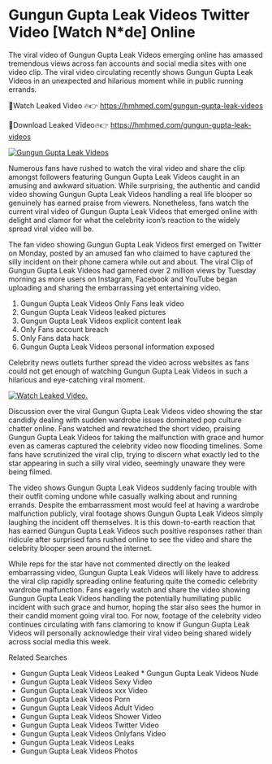 ﻿# Gungun Gupta Leak Videos Twitter Video [Watch N*de] Online

The viral video of ﻿Gungun Gupta Leak Videos emerging online has amassed tremendous views across fan accounts and social media sites with one video clip. The viral video circulating recently shows ﻿Gungun Gupta Leak Videos in an unexpected and hilarious moment while in public running errands. 

🔴Watch Leaked Video 🔥👉  https://hmhmed.com/gungun-gupta-leak-videos 

🔴Download Leaked Video🔥👉  https://hmhmed.com/gungun-gupta-leak-videos 

[![Gungun Gupta Leak Videos](https://i.imgur.com/dJHk4Zq.gif)](https://hmhmed.com/gungun-gupta-leak-videos)

Numerous fans have rushed to watch the viral video and share the clip amongst followers featuring ﻿Gungun Gupta Leak Videos caught in an amusing and awkward situation. While surprising, the authentic and candid video showing ﻿Gungun Gupta Leak Videos handling a real life blooper so genuinely has earned praise from viewers. Nonetheless, fans watch the current viral video of ﻿Gungun Gupta Leak Videos that emerged online with delight and clamor for what the celebrity icon’s reaction to the widely spread viral video will be.

The fan video showing ﻿Gungun Gupta Leak Videos first emerged on Twitter on Monday, posted by an amused fan who claimed to have captured the silly incident on their phone camera while out and about. The viral Clip of ﻿Gungun Gupta Leak Videos had garnered over 2 million views by Tuesday morning as more users on Instagram, Facebook and YouTube began uploading and sharing the embarrassing yet entertaining video. 

1. ﻿Gungun Gupta Leak Videos Only Fans leak video
2. ﻿Gungun Gupta Leak Videos leaked pictures
3. ﻿Gungun Gupta Leak Videos explicit content leak
4. Only Fans account breach
5. Only Fans data hack
6. ﻿Gungun Gupta Leak Videos personal information exposed

Celebrity news outlets further spread the video across websites as fans could not get enough of watching ﻿Gungun Gupta Leak Videos in such a hilarious and eye-catching viral moment. 

[![Watch Leaked Video.](https://miro.medium.com/v2/resize:fit:828/format:webp/1*cilzJN44JGOrTw9NJCrNHA.gif "Watch Leaked Video")](https://hmhmed.com/gungun-gupta-leak-videos)

Discussion over the viral ﻿Gungun Gupta Leak Videos video showing the star candidly dealing with sudden wardrobe issues dominated pop culture chatter online. Fans watched and rewatched the short video, praising ﻿Gungun Gupta Leak Videos for taking the malfunction with grace and humor even as cameras captured the celebrity video now flooding timelines. Some fans have scrutinized the viral clip, trying to discern what exactly led to the star appearing in such a silly viral video, seemingly unaware they were being filmed.

The video shows ﻿Gungun Gupta Leak Videos suddenly facing trouble with their outfit coming undone while casually walking about and running errands. Despite the embarrassment most would feel at having a wardrobe malfunction publicly, viral footage shows ﻿Gungun Gupta Leak Videos simply laughing the incident off themselves. It is this down-to-earth reaction that has earned ﻿Gungun Gupta Leak Videos such positive responses rather than ridicule after surprised fans rushed online to see the video and share the celebrity blooper seen around the internet.  

While reps for the star have not commented directly on the leaked embarrassing video, ﻿Gungun Gupta Leak Videos will likely have to address the viral clip rapidly spreading online featuring quite the comedic celebrity wardrobe malfunction. Fans eagerly watch and share the video showing ﻿Gungun Gupta Leak Videos handling the potentially humiliating public incident with such grace and humor, hoping the star also sees the humor in their candid moment going viral too. For now, footage of the celebrity video continues circulating with fans clamoring to know if ﻿Gungun Gupta Leak Videos will personally acknowledge their viral video being shared widely across social media this week.

Related Searches
* ﻿Gungun Gupta Leak Videos Leaked
﻿* Gungun Gupta Leak Videos Nude
* ﻿Gungun Gupta Leak Videos Sexy Video
* ﻿Gungun Gupta Leak Videos xxx Video
* ﻿Gungun Gupta Leak Videos Porn
* ﻿Gungun Gupta Leak Videos Adult Video
* ﻿Gungun Gupta Leak Videos Shower Video
* ﻿Gungun Gupta Leak Videos Twitter Video
* ﻿Gungun Gupta Leak Videos Onlyfans Video
* ﻿Gungun Gupta Leak Videos Leaks
* ﻿Gungun Gupta Leak Videos Photos